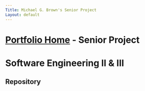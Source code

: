 ```yaml
---
Title: Michael G. Brown's Senior Project
Layout: default
---
```

# [Portfolio Home](https://mgeorgebrown89.github.io/CS-Portfolio/) - Senior Project
# Software Engineering II & III

## Repository


